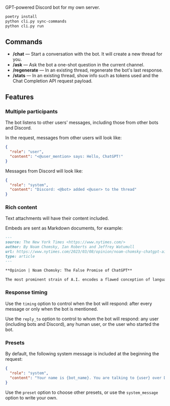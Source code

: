 GPT-powered Discord bot for my own server.

```bash
poetry install
python cli.py sync-commands
python cli.py run
```

## Commands

- **/chat** — Start a conversation with the bot. It will create a new thread for you.
- **/ask** — Ask the bot a one-shot question in the current channel.
- **/regenerate** — In an existing thread, regenerate the bot's last response.
- **/stats** — In an existing thread, show info such as tokens used and the Chat
  Completion API request payload.

## Features

### Multiple participants

The bot listens to other users' messages, including those from other bots and Discord.

In the request, messages from other users will look like:

```json
{
  "role": "user",
  "content": "<@user_mention> says: Hello, ChatGPT!"
}
```

Messages from Discord will look like:

```json
{
  "role": "system",
  "content": "Discord: <@bot> added <@user> to the thread"
}
```

### Rich content

Text attachments will have their content included.

Embeds are sent as Markdown documents, for example:

```markdown
---
source: The New York Times <https://www.nytimes.com/>
author: By Noam Chomsky, Ian Roberts and Jeffrey Watumull
url: https://www.nytimes.com/2023/03/08/opinion/noam-chomsky-chatgpt-ai.html
type: article
---

**Opinion | Noam Chomsky: The False Promise of ChatGPT**

The most prominent strain of A.I. encodes a flawed conception of language and knowledge.
```

### Response timing

Use the `timing` option to control when the bot will respond: after every message or
only when the bot is mentioned.

Use the `reply_to` option to control to whom the bot will respond: any user (including
bots and Discord), any human user, or the user who started the bot.

### Presets

By default, the following system message is included at the beginning the request:

```json
{
  "role": "system",
  "content": "Your name is {bot_name}. You are talking to {user} over Discord. Server name: {server}. Channel: {channel}"
}
```

Use the `preset` option to choose other presets, or use the `system_message` option to
write your own.

